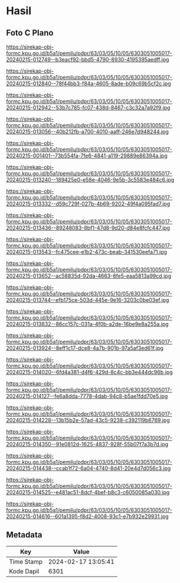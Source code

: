 # Hasil

## Foto C Plano

https://sirekap-obj-formc.kpu.go.id/b5a1/pemilu/pdpr/63/03/05/10/05/6303051005017-20240215-012749--b3eacf92-bbd5-4790-8930-4195395aedff.jpg

https://sirekap-obj-formc.kpu.go.id/b5a1/pemilu/pdpr/63/03/05/10/05/6303051005017-20240215-012840--78f44bb3-f84a-4605-8ade-b09c69b5cf2c.jpg

https://sirekap-obj-formc.kpu.go.id/b5a1/pemilu/pdpr/63/03/05/10/05/6303051005017-20240215-012942--53b7c785-fc07-438d-8467-c3c32a7a92f9.jpg

https://sirekap-obj-formc.kpu.go.id/b5a1/pemilu/pdpr/63/03/05/10/05/6303051005017-20240215-013056--40b212fb-a700-4010-aaff-246e7d948244.jpg

https://sirekap-obj-formc.kpu.go.id/b5a1/pemilu/pdpr/63/03/05/10/05/6303051005017-20240215-001401--73b554fa-7fe6-4841-a119-29889e86394a.jpg

https://sirekap-obj-formc.kpu.go.id/b5a1/pemilu/pdpr/63/03/05/10/05/6303051005017-20240215-013240--189425e0-e58e-4046-9e5b-3c5583e484c6.jpg

https://sirekap-obj-formc.kpu.go.id/b5a1/pemilu/pdpr/63/03/05/10/05/6303051005017-20240215-013332--d59c729f-027b-4b69-9202-49f4a095fad7.jpg

https://sirekap-obj-formc.kpu.go.id/b5a1/pemilu/pdpr/63/03/05/10/05/6303051005017-20240215-013436--89248083-8bf1-47d8-9d20-d84e8fcfc447.jpg

https://sirekap-obj-formc.kpu.go.id/b5a1/pemilu/pdpr/63/03/05/10/05/6303051005017-20240215-013543--fc475cee-e1b2-473c-beab-341530eefa71.jpg

https://sirekap-obj-formc.kpu.go.id/b5a1/pemilu/pdpr/63/03/05/10/05/6303051005017-20240215-013652--ac58835d-92da-4663-8fe5-eaa5813a99cd.jpg

https://sirekap-obj-formc.kpu.go.id/b5a1/pemilu/pdpr/63/03/05/10/05/6303051005017-20240215-013744--efb175ce-503d-445e-9e16-3203c0be03ef.jpg

https://sirekap-obj-formc.kpu.go.id/b5a1/pemilu/pdpr/63/03/05/10/05/6303051005017-20240215-013832--86cc157c-031a-4f0b-a2de-16be9e8a255a.jpg

https://sirekap-obj-formc.kpu.go.id/b5a1/pemilu/pdpr/63/03/05/10/05/6303051005017-20240215-013924--8eff1c17-dce8-4a7b-901b-97a5af3ed61f.jpg

https://sirekap-obj-formc.kpu.go.id/b5a1/pemilu/pdpr/63/03/05/10/05/6303051005017-20240215-014020--6fd4a381-d4f6-429d-8c4c-bb3e444dc96b.jpg

https://sirekap-obj-formc.kpu.go.id/b5a1/pemilu/pdpr/63/03/05/10/05/6303051005017-20240215-014127--fe6a8dda-7778-4dab-94c8-b5ae1fdd70e5.jpg

https://sirekap-obj-formc.kpu.go.id/b5a1/pemilu/pdpr/63/03/05/10/05/6303051005017-20240215-014228--13b15b2e-57ad-43c5-9238-c392119b6769.jpg

https://sirekap-obj-formc.kpu.go.id/b5a1/pemilu/pdpr/63/03/05/10/05/6303051005017-20240215-014350--91e0812d-1625-4837-928f-55b07f7a3b7d.jpg

https://sirekap-obj-formc.kpu.go.id/b5a1/pemilu/pdpr/63/03/05/10/05/6303051005017-20240215-014438--ccab1f72-6a04-4740-8d41-20e4d7d056c3.jpg

https://sirekap-obj-formc.kpu.go.id/b5a1/pemilu/pdpr/63/03/05/10/05/6303051005017-20240215-014525--e481ac51-8dcf-4bef-b8c3-c6050085a030.jpg

https://sirekap-obj-formc.kpu.go.id/b5a1/pemilu/pdpr/63/03/05/10/05/6303051005017-20240215-014616--601a1395-f8d2-4008-93c1-e7b932e29931.jpg


## Metadata

| Key        | Value               |
| ---------- | ------------------- |
| Time Stamp | 2024-02-17 13:05:41 |
| Kode Dapil | 6301                |



